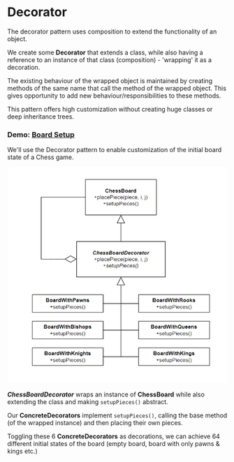 
# Decorator

The decorator pattern uses composition to extend the functionality of an object. 

We create some **Decorator**  that extends a class, while also having a reference to an instance of that class (composition) - 'wrapping' it as a decoration.

The existing behaviour of the wrapped object is maintained by creating methods of the same name that call the method of the wrapped object. This gives opportunity to add new behaviour/responsibilities to these methods. 

This pattern offers high customization without creating huge classes or deep inheritance trees.

### Demo: [Board Setup](https://eeoooue.github.io/patterns/decorator/)

We'll use the Decorator pattern to enable customization of the initial board state of a Chess game.

![Image](/notes/decorator/decorator-uml.png)

_**ChessBoardDecorator**_ wraps an instance of **ChessBoard** while also extending the class and making ```setupPieces()``` abstract.

Our **ConcreteDecorators** implement ```setupPieces()```, calling the base method (of the wrapped instance) and then placing their own pieces.

Toggling these 6 **ConcreteDecorators** as decorations, we can achieve 64 different initial states of the board (empty board, board with only pawns & kings etc.)
